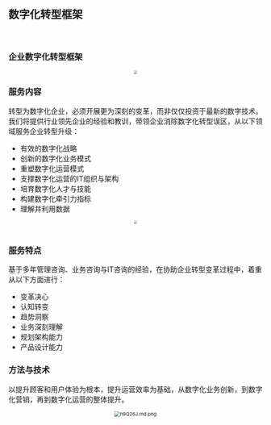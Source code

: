 ## 数字化转型框架

<br>

### 企业数字化转型框架

<div align="center"><img src="https://z3.ax1x.com/2021/08/28/h1oZkT.png" style="zoom:40%;" /></div>

### 服务内容

转型为数字化企业，必须开展更为深刻的变革，而非仅仅投资于最新的数字技术。我们将提供行业领先企业的经验和教训，带领企业消除数字化转型误区，从以下领域服务企业转型升级：

* 有效的数字化战略
* 创新的数字化业务模式
* 重塑数字化运营模式
* 支撑数字化运营的IT组织与架构
* 培育数字化人才与技能
* 构建数字化牵引力指标
* 理解并利用数据
<div align="center"><img src="https://z3.ax1x.com/2021/08/23/h9mG7T.png" style="zoom:40%;" /></div>
<br>

### 服务特点

基于多年管理咨询、业务咨询与IT咨询的经验，在协助企业转型变革过程中，着重从以下方面进行：

* 变革决心
* 认知转变
* 趋势洞察
* 业务深刻理解
* 规划架构能力
* 产品设计能力

### 方法与技术

以提升顾客和用户体验为根本，提升运营效率为基础，从数字化业务创新，到数字化营销，再到数字化运营的整体提升。

<div align="center"><img src="https://z3.ax1x.com/2021/08/23/h9Q26J.md.png" alt="h9Q26J.md.png" style="zoom:68%;" /></div>





